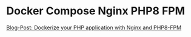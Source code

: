 # Docker Compose Nginx PHP8 FPM

[Blog-Post: Dockerize your PHP application with Nginx and PHP8-FPM](https://marcit.eu/en/2021/04/28/dockerize-webserver-nginx-php8/)
